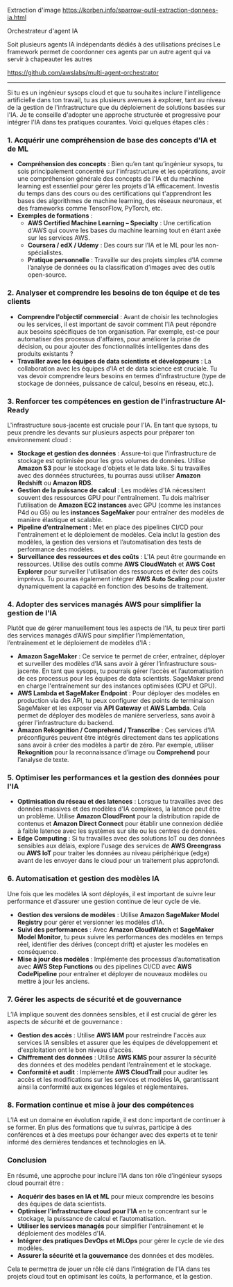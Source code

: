 Extraction d'image
https://korben.info/sparrow-outil-extraction-donnees-ia.html

Orchestrateur d'agent IA

Soit plusieurs agents IA indépendants dédiés à des utilisations précises
Le framework permet de coordonner ces agents par un autre agent qui va servir à chapeauter les autres

https://github.com/awslabs/multi-agent-orchestrator


---

Si tu es un ingénieur sysops cloud et que tu souhaites inclure l'intelligence artificielle dans ton travail, tu as plusieurs avenues à explorer, tant au niveau de la gestion de l'infrastructure que du déploiement de solutions basées sur l'IA. Je te conseille d'adopter une approche structurée et progressive pour intégrer l'IA dans tes pratiques courantes. Voici quelques étapes clés :

### 1. **Acquérir une compréhension de base des concepts d'IA et de ML**
   - **Compréhension des concepts** : Bien qu’en tant qu’ingénieur sysops, tu sois principalement concentré sur l'infrastructure et les opérations, avoir une compréhension générale des concepts de l'IA et du machine learning est essentiel pour gérer les projets d'IA efficacement. Investis du temps dans des cours ou des certifications qui t'apprendront les bases des algorithmes de machine learning, des réseaux neuronaux, et des frameworks comme TensorFlow, PyTorch, etc.
   - **Exemples de formations** :
     - **AWS Certified Machine Learning – Specialty** : Une certification d'AWS qui couvre les bases du machine learning tout en étant axée sur les services AWS.
     - **Coursera / edX / Udemy** : Des cours sur l’IA et le ML pour les non-spécialistes.
     - **Pratique personnelle** : Travaille sur des projets simples d’IA comme l’analyse de données ou la classification d’images avec des outils open-source.

### 2. **Analyser et comprendre les besoins de ton équipe et de tes clients**
   - **Comprendre l'objectif commercial** : Avant de choisir les technologies ou les services, il est important de savoir comment l'IA peut répondre aux besoins spécifiques de ton organisation. Par exemple, est-ce pour automatiser des processus d'affaires, pour améliorer la prise de décision, ou pour ajouter des fonctionnalités intelligentes dans des produits existants ?
   - **Travailler avec les équipes de data scientists et développeurs** : La collaboration avec les équipes d’IA et de data science est cruciale. Tu vas devoir comprendre leurs besoins en termes d'infrastructure (type de stockage de données, puissance de calcul, besoins en réseau, etc.).

### 3. **Renforcer tes compétences en gestion de l'infrastructure AI-Ready**
   L'infrastructure sous-jacente est cruciale pour l'IA. En tant que sysops, tu peux prendre les devants sur plusieurs aspects pour préparer ton environnement cloud :
   - **Stockage et gestion des données** : Assure-toi que l'infrastructure de stockage est optimisée pour les gros volumes de données. Utilise **Amazon S3** pour le stockage d'objets et le data lake. Si tu travailles avec des données structurées, tu pourras aussi utiliser **Amazon Redshift** ou **Amazon RDS**.
   - **Gestion de la puissance de calcul** : Les modèles d'IA nécessitent souvent des ressources GPU pour l'entraînement. Tu dois maîtriser l’utilisation de **Amazon EC2 instances** avec GPU (comme les instances P4d ou G5) ou les **instances SageMaker** pour entraîner des modèles de manière élastique et scalable.
   - **Pipeline d’entraînement** : Met en place des pipelines CI/CD pour l'entraînement et le déploiement de modèles. Cela inclut la gestion des modèles, la gestion des versions et l’automatisation des tests de performance des modèles.
   - **Surveillance des ressources et des coûts** : L'IA peut être gourmande en ressources. Utilise des outils comme **AWS CloudWatch** et **AWS Cost Explorer** pour surveiller l'utilisation des ressources et éviter des coûts imprévus. Tu pourras également intégrer **AWS Auto Scaling** pour ajuster dynamiquement la capacité en fonction des besoins de traitement.

### 4. **Adopter des services managés AWS pour simplifier la gestion de l'IA**
   Plutôt que de gérer manuellement tous les aspects de l'IA, tu peux tirer parti des services managés d’AWS pour simplifier l’implémentation, l’entraînement et le déploiement de modèles d'IA :
   - **Amazon SageMaker** : Ce service te permet de créer, entraîner, déployer et surveiller des modèles d’IA sans avoir à gérer l’infrastructure sous-jacente. En tant que sysops, tu pourrais gérer l’accès et l’automatisation de ces processus pour les équipes de data scientists. SageMaker prend en charge l'entraînement sur des instances optimisées (CPU et GPU).
   - **AWS Lambda et SageMaker Endpoint** : Pour déployer des modèles en production via des API, tu peux configurer des points de terminaison SageMaker et les exposer via **API Gateway** et **AWS Lambda**. Cela permet de déployer des modèles de manière serverless, sans avoir à gérer l'infrastructure du backend.
   - **Amazon Rekognition / Comprehend / Transcribe** : Ces services d'IA préconfigurés peuvent être intégrés directement dans tes applications sans avoir à créer des modèles à partir de zéro. Par exemple, utiliser **Rekognition** pour la reconnaissance d’image ou **Comprehend** pour l’analyse de texte.

### 5. **Optimiser les performances et la gestion des données pour l'IA**
   - **Optimisation du réseau et des latences** : Lorsque tu travailles avec des données massives et des modèles d'IA complexes, la latence peut être un problème. Utilise **Amazon CloudFront** pour la distribution rapide de contenus et **Amazon Direct Connect** pour établir une connexion dédiée à faible latence avec les systèmes sur site ou les centres de données.
   - **Edge Computing** : Si tu travailles avec des solutions IoT ou des données sensibles aux délais, explore l'usage des services de **AWS Greengrass** ou **AWS IoT** pour traiter les données au niveau périphérique (edge) avant de les envoyer dans le cloud pour un traitement plus approfondi.

### 6. **Automatisation et gestion des modèles IA**
   Une fois que les modèles IA sont déployés, il est important de suivre leur performance et d’assurer une gestion continue de leur cycle de vie.
   - **Gestion des versions de modèles** : Utilise **Amazon SageMaker Model Registry** pour gérer et versionner les modèles d’IA.
   - **Suivi des performances** : Avec **Amazon CloudWatch** et **SageMaker Model Monitor**, tu peux suivre les performances des modèles en temps réel, identifier des dérives (concept drift) et ajuster les modèles en conséquence.
   - **Mise à jour des modèles** : Implémente des processus d’automatisation avec **AWS Step Functions** ou des pipelines CI/CD avec **AWS CodePipeline** pour entraîner et déployer de nouveaux modèles ou mettre à jour les anciens.

### 7. **Gérer les aspects de sécurité et de gouvernance**
   L’IA implique souvent des données sensibles, et il est crucial de gérer les aspects de sécurité et de gouvernance :
   - **Gestion des accès** : Utilise **AWS IAM** pour restreindre l'accès aux services IA sensibles et assurer que les équipes de développement et d'exploitation ont le bon niveau d'accès.
   - **Chiffrement des données** : Utilise **AWS KMS** pour assurer la sécurité des données et des modèles pendant l’entraînement et le stockage.
   - **Conformité et audit** : Implémente **AWS CloudTrail** pour auditer les accès et les modifications sur les services et modèles IA, garantissant ainsi la conformité aux exigences légales et réglementaires.

### 8. **Formation continue et mise à jour des compétences**
   L’IA est un domaine en évolution rapide, il est donc important de continuer à se former. En plus des formations que tu suivras, participe à des conférences et à des meetups pour échanger avec des experts et te tenir informé des dernières tendances et technologies en IA.

### Conclusion
En résumé, une approche pour inclure l’IA dans ton rôle d’ingénieur sysops cloud pourrait être :
- **Acquérir des bases en IA et ML** pour mieux comprendre les besoins des équipes de data scientists.
- **Optimiser l’infrastructure cloud pour l’IA** en te concentrant sur le stockage, la puissance de calcul et l’automatisation.
- **Utiliser les services managés** pour simplifier l'entraînement et le déploiement des modèles d'IA.
- **Intégrer des pratiques DevOps et MLOps** pour gérer le cycle de vie des modèles.
- **Assurer la sécurité et la gouvernance** des données et des modèles.

Cela te permettra de jouer un rôle clé dans l’intégration de l’IA dans tes projets cloud tout en optimisant les coûts, la performance, et la gestion.
